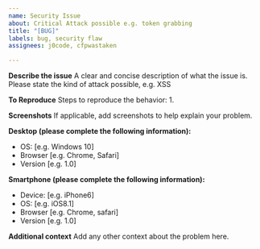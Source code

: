 ```yaml
---
name: Security Issue
about: Critical Attack possible e.g. token grabbing
title: "[BUG]"
labels: bug, security flaw
assignees: j0code, cfpwastaken

---
```


**Describe the issue**
A clear and concise description of what the issue is.
Please state the kind of attack possible, e.g. XSS

**To Reproduce**
Steps to reproduce the behavior:
1. 

**Screenshots**
If applicable, add screenshots to help explain your problem.

**Desktop (please complete the following information):**
 - OS: [e.g. Windows 10]
 - Browser [e.g. Chrome, Safari]
 - Version [e.g. 1.0]

**Smartphone (please complete the following information):**
 - Device: [e.g. iPhone6]
 - OS: [e.g. iOS8.1]
 - Browser [e.g. Chrome, safari]
 - Version [e.g. 1.0]

**Additional context**
Add any other context about the problem here.
